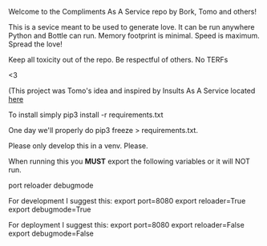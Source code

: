 Welcome to the Compliments As A Service repo by Bork, Tomo and others!

This is a sevice meant to be used to generate love. It can be run anywhere Python and Bottle can run. Memory footprint is minimal. Speed is maximum. Spread the love!

Keep all toxicity out of the repo. Be respectful of others. No TERFs

<3

(This project was Tomo's idea and inspired by Insults As A Service located [here](https://github.com/sondr3/insults-as-a-service)

To install simply pip3 install -r requirements.txt

One day we'll properly do pip3 freeze > requirements.txt.

Please only develop this in a venv. Please.

When running this you **MUST** export the following variables or it will NOT run.

port
reloader
debugmode

For development I suggest this:
  export port=8080
  export reloader=True
  export debugmode=True

For deployment I suggest this:
export port=8080
export reloader=False
export debugmode=False
